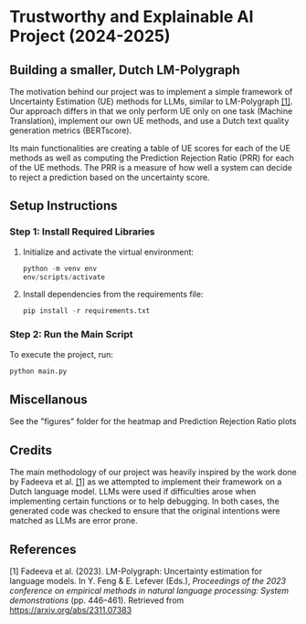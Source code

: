 # Trustworthy and Explainable AI Project (2024-2025)

## Building a smaller, Dutch LM-Polygraph
The motivation behind our project was to implement a simple framework of Uncertainty Estimation (UE) methods for LLMs, similar to LM-Polygraph [[1]](#1). Our approach differs in that we only perform UE only on one task (Machine Translation), implement our own UE methods, and use a Dutch text quality generation metrics (BERTscore). 

Its main functionalities are creating a table of UE scores for each of the UE methods as well as computing the Prediction Rejection Ratio (PRR) for each of the UE methods. The PRR is a measure of how well a system can decide to reject a prediction based on the uncertainty score. 

## Setup Instructions

### Step 1: Install Required Libraries
1. Initialize and activate the virtual environment:
    ```python
   python -m venv env
   env/scripts/activate
   ```
2. Install dependencies from the requirements file:
   ```python
   pip install -r requirements.txt
   ```
### Step 2: Run the Main Script
To execute the project, run:
```python
python main.py
```
## Miscellanous
See the "figures" folder for the heatmap and Prediction Rejection Ratio plots

## Credits
The main methodology of our project was heavily inspired by the work done by Fadeeva et al. [[1]](#1) as we attempted to implement their framework on a Dutch language model. LLMs were used if difficulties arose when implementing certain functions or to help debugging. In both cases, the generated code was checked to ensure that the original intentions were matched as LLMs are error prone. 

## References
<a id="1">[1]</a> 
Fadeeva et al. (2023). LM-Polygraph: Uncertainty estimation for language models. In Y. Feng & E. Lefever (Eds.), *Proceedings of the 2023 conference on empirical methods
in natural language processing: System demonstrations* (pp. 446–461). Retrieved from https://arxiv.org/abs/2311.07383 